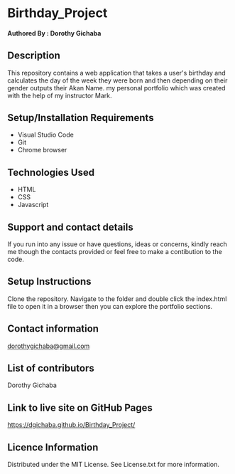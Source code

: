 # Birthday_Project
#### Authored By : **Dorothy Gichaba**
## Description
This repository contains a web application that takes a user's birthday and calculates the day of the week they were born and then depending on their gender outputs their Akan Name.  my personal portfolio which was created with the help of my instructor Mark.
## Setup/Installation Requirements
* Visual Studio Code
* Git
* Chrome browser
## Technologies Used
* HTML
* CSS
* Javascript
## Support and contact details
If you run into any issue or have questions, ideas or concerns, kindly reach me though the contacts provided or feel free to make a contibution to the code.
## Setup Instructions
Clone the repository. Navigate to the folder and double click the index.html file to open it in a browser then you can explore the portfolio sections.
## Contact information
dorothygichaba@gmail.com
## List of contributors 
Dorothy Gichaba
## Link to live site on GitHub Pages
https://dgichaba.github.io/Birthday_Project/
## Licence Information
Distributed under the MIT License. See License.txt for more information.

